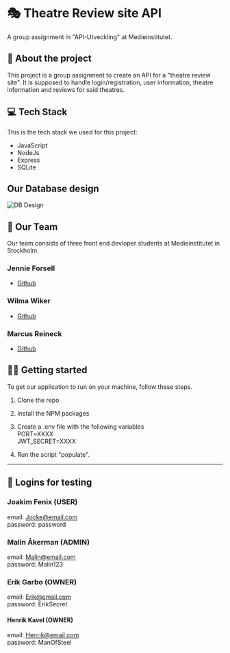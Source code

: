 # 🎭 Theatre Review site API

A group assignment in "API-Utveckling" at Medieinstitutet.

## 📜 About the project

This project is a group assignment to create an API for a "theatre review site". It is supposed to handle login/registration, user information, theatre information and reviews for said theatres.

## 💻 Tech Stack

This is the tech stack we used for this project:

- JavaScript
- NodeJs
- Express
- SQLite

## Our Database design

![DB Design](https://ibb.co/KzM3wsR)

## 🤝 Our Team

Our team consists of three front end devloper students at Medieinstitutet in Stockholm.

### Jennie Forsell

- [Github](https://github.com/jennieforsell1992)

### Wilma Wiker

- [Github](https://github.com/wilmawiker)

### Marcus Reineck

- [Github](https://github.com/MarcusRei)

## 🏃‍♀️ Getting started

To get our application to run on your machine, follow these steps.

1. Clone the repo

2. Install the NPM packages

3. Create a .env file with the following variables  
   PORT=XXXX  
   JWT_SECRET=XXXX

4. Run the script "populate".

---

## 👥 Logins for testing

### Joakim Fenix (USER)

email: Jocke@email.com  
password: password

### Malin Åkerman (ADMIN)

email: Malin@email.com  
password: Malin123

### Erik Garbo (OWNER)

email: Erik@email.com  
password: ErikSecret

#### Henrik Kavel (OWNER)

email: Henrik@email.com  
password: ManOfSteel
